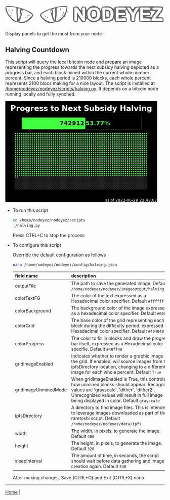 # ![Nodeyez](https://raw.githubusercontent.com/vicariousdrama/nodeyez/main/images/nodeyez.svg)
Display panels to get the most from your node

## Halving Countdown

This script will query the local bitcoin node and prepare an image representing
the progress towards the next subsidy halving depicted as a progress bar, and 
each block mined within the current whole number percent.  Since a halving period
is 210000 blocks, each whole percent represents 2100 blocs making for a nice layout.
The script is installed at 
[/home/nodeyez/nodeyez/scripts/halving.py](../scripts/halving.py).
It depends on a bitcoin node running locally and fully synched.

![halving countdown image sample showing 53.77% of the way towards the next halving](../images/halving.png)

* To run this script

   ```sh
   cd /home/nodeyez/nodeyez/scripts
   ./halving.py
   ```

   Press CTRL+C to stop the process

* To configure this script

   Override the default configuration as follows

   ```sh
   nano /home/nodeyez/nodeyez/config/halving.json
   ```

   | field name | description |
   | --- | --- |
   | outputFile | The path to save the generated image. Default `/home/nodeyez/nodeyez/imageoutput/halving.png` |
   | colorTextFG | The color of the text expressed as a Hexadecimal color specifier. Default `#ffffff` |
   | colorBackground | The background color of the image expressed as a hexadecimal color specifier. Default `#000000` |
   | colorGrid | The base color of the grid representing each block during the difficulty period, expressed as a Hexadecimal color specifier. Default `#404040` |
   | colorProgress | The color to fill in blocks and draw the progress bar itself, expressed as a Hexadecimal color specifie. Default `#40ff40` |
   | gridImageEnabled | Indicates whether to render a graphic image into the grid. If enabled, will source images from the ipfsDirectory location, changing to a different image for each whole percent. Default `True` |
   | gridImageUnminedMode | When gridImageEnabled is True, this controls how unmined blocks should appear. Recognized values are 'grayscale', 'dither', 'dither2'.  Unrecognized values will result in full image being displayed in color.  Default `grayscale` |
   | ipfsDirectory | A directory to find image files.  This is intended to leverage images downloaded as part of the raretoshi script.  Default `/home/nodeyez/nodeyez/data/ipfs` |
   | width | The width, in pixels, to generate the image. Default `480` |
   | height | The height, in pixels, to generate the image. Default `320` |
   | sleepInterval | The amount of time, in seconds, the script should wait before data gathering and image creation again. Default `540` |

   After making changes, Save (CTRL+O) and Exit (CTRL+X) nano.

---

[Home](../README.md) | 

